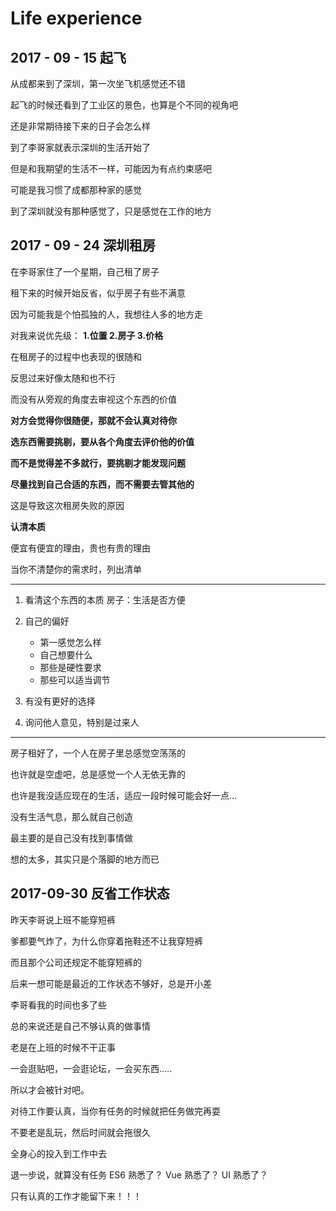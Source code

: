# Life experience
## 2017 - 09 - 15 起飞
从成都来到了深圳，第一次坐飞机感觉还不错

起飞的时候还看到了工业区的景色，也算是个不同的视角吧

还是非常期待接下来的日子会怎么样

到了李哥家就表示深圳的生活开始了

但是和我期望的生活不一样，可能因为有点约束感吧

可能是我习惯了成都那种家的感觉

到了深圳就没有那种感觉了，只是感觉在工作的地方


## 2017 - 09 - 24 深圳租房
在李哥家住了一个星期，自己租了房子

租下来的时候开始反省，似乎房子有些不满意

因为可能我是个怕孤独的人，我想往人多的地方走

对我来说优先级： **1.位置 2.房子 3.价格**

在租房子的过程中也表现的很随和

反思过来好像太随和也不行

而没有从旁观的角度去审视这个东西的价值

**对方会觉得你很随便，那就不会认真对待你**

**选东西需要挑剔，要从各个角度去评价他的价值**

**而不是觉得差不多就行，要挑剔才能发现问题**

**尽量找到自己合适的东西，而不需要去管其他的**

这是导致这次租房失败的原因

**认清本质**

便宜有便宜的理由，贵也有贵的理由

当你不清楚你的需求时，列出清单

----

1. 看清这个东西的本质 房子：生活是否方便

2. 自己的偏好

    * 第一感觉怎么样
    * 自己想要什么
    * 那些是硬性要求
    * 那些可以适当调节

3. 有没有更好的选择

4. 询问他人意见，特别是过来人

----
房子租好了，一个人在房子里总感觉空荡荡的

也许就是空虚吧，总是感觉一个人无依无靠的

也许是我没适应现在的生活，适应一段时候可能会好一点...

没有生活气息，那么就自己创造


最主要的是自己没有找到事情做

想的太多，其实只是个落脚的地方而已

## 2017-09-30 反省工作状态

昨天李哥说上班不能穿短裤

爹都要气炸了，为什么你穿着拖鞋还不让我穿短裤

而且那个公司还规定不能穿短裤的

后来一想可能是最近的工作状态不够好，总是开小差

李哥看我的时间也多了些

总的来说还是自己不够认真的做事情

老是在上班的时候不干正事

一会逛贴吧，一会逛论坛，一会买东西.....

所以才会被针对吧。

对待工作要认真，当你有任务的时候就把任务做完再耍

不要老是乱玩，然后时间就会拖很久

全身心的投入到工作中去

退一步说，就算没有任务  ES6 熟悉了？ Vue 熟悉了？ UI 熟悉了？

只有认真的工作才能留下来！！！



